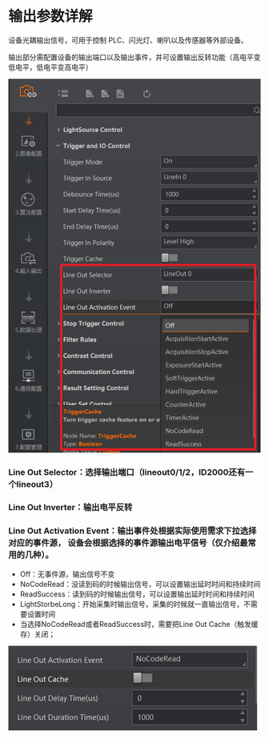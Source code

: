 # 输出参数详解

设备光耦输出信号，可用于控制 PLC、闪光灯、喇叭以及传感器等外部设备。

输出部分需配置设备的输出端口以及输出事件，并可设置输出反转功能（高电平变低电平，低电平变高电平）

![输出参数](<../.gitbook/assets/image (78).png>)

### Line Out Selector：选择输出端口（lineout0/1/2，ID2000还有一个lineout3）

### Line Out Inverter：输出电平反转

### Line Out Activation Event：输出事件处根据实际使用需求下拉选择对应的事件源， 设备会根据选择的事件源输出电平信号（仅介绍最常用的几种）。

* Off：无事件源，输出信号不变
* NoCodeRead：没读到码的时候输出信号，可以设置输出延时时间和持续时间
* ReadSuccess：读到码的时候输出信号，可以设置输出延时时间和持续时间
* LightStorbeLong：开始采集时输出信号，采集的时候就一直输出信号，不需要设置时间
* 当选择NoCodeRead或者ReadSuccess时，需要把Line Out Cache（触发缓存）关闭；

![](<../.gitbook/assets/image (79).png>)





###
